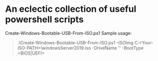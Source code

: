 # An eclectic collection of useful powershell scripts

Create-Windows-Bootable-USB-From-ISO.ps1 Sample usage:  

> .\Create-Windows-Bootable-USB-From-ISO.ps1 -ISOImg C:\<Your-ISO-PATH>\windowsServer2019.iso -DriveName '<Name of your USB Drive>' -BootType <BIOS|UEFI>
